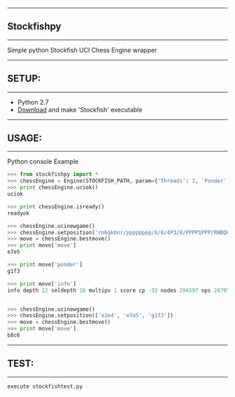 ------------
## Stockfishpy
------------

Simple python Stockfish UCI Chess Engine wrapper


---------
## SETUP:
---------
* Python 2.7
* [Download](http://www.stockfishchess.com/) and make 'Stockfish' executable


------
## USAGE:
------
Python console Example
```python
>>> from stockfishpy import *
>>> chessEngine = Engine(STOCKFISH_PATH, param={'Threads': 2, 'Ponder': 'true'})
>>> print chessEngine.uciok()
uciok

>>> print chessEngine.isready()
readyok

>>> chessEngine.ucinewgame()
>>> chessEngine.setposition('rnbqkbnr/pppppppp/8/8/4P3/8/PPPP1PPP/RNBQKBNR b KQkq e3 0 1')
>>> move = chessEngine.bestmove()
>>> print move['move']
e7e5

>>> print move['ponder']
g1f3

>>> print move['info']
info depth 12 seldepth 16 multipv 1 score cp -32 nodes 296597 nps 2879582 tbhits 0 time 103 pv e7e5 g1f3 b8c6 f1b5 g8f6 d2d3 f8c5 e1g1 e8g8 b5c6 d7c6 f3e5 d8e7


>>> chessEngine.ucinewgame()
>>> chessEngine.setposition(['e2e4', 'e7e5', 'g1f3'])
>>> move = chessEngine.bestmove()
>>> print move['move']
b8c6

```


-----
## TEST:
-----
```
execute stockfishtest.py
```